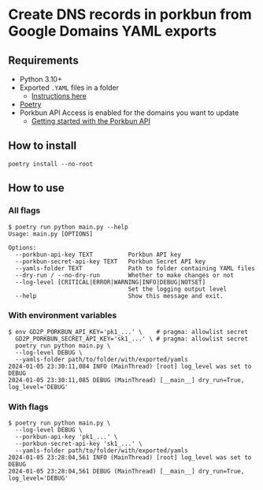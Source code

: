 # Create DNS records in porkbun from Google Domains YAML exports

## Requirements

- Python 3.10+
- Exported `.YAML` files in a folder
  - [Instructions here](https://support.google.com/domains/answer/3290350?hl=en#manage_domains)
- [Poetry](https://github.com/python-poetry/poetry)
- Porkbun API Access is enabled for the domains you want to update
  - [Getting started with the Porkbun API](https://kb.porkbun.com/article/190-getting-started-with-the-porkbun-api)

## How to install

```shell
poetry install --no-root
```

## How to use

### All flags

```shell
$ poetry run python main.py --help
Usage: main.py [OPTIONS]

Options:
  --porkbun-api-key TEXT          Porkbun API key
  --porkbun-secret-api-key TEXT   Porkbun Secret API key
  --yamls-folder TEXT             Path to folder containing YAML files
  --dry-run / --no-dry-run        Whether to make changes or not
  --log-level [CRITICAL|ERROR|WARNING|INFO|DEBUG|NOTSET]
                                  Set the logging output level
  --help                          Show this message and exit.
```

### With environment variables

```shell
$ env GD2P_PORKBUN_API_KEY='pk1_...' \    # pragma: allowlist secret
  GD2P_PORKBUN_SECRET_API_KEY='sk1_...' \ # pragma: allowlist secret
  poetry run python main.py \
  --log-level DEBUG \
  --yamls-folder path/to/folder/with/exported/yamls
2024-01-05 23:30:11,084 INFO (MainThread) [root] log_level was set to DEBUG
2024-01-05 23:30:11,085 DEBUG (MainThread) [__main__] dry_run=True, log_level='DEBUG'
```

### With flags

```shell
$ poetry run python main.py \
  --log-level DEBUG \
  --porkbun-api-key 'pk1_...' \
  --porkbun-secret-api-key 'sk1_...' \
  --yamls-folder path/to/folder/with/exported/yamls
2024-01-05 23:28:04,561 INFO (MainThread) [root] log_level was set to DEBUG
2024-01-05 23:28:04,561 DEBUG (MainThread) [__main__] dry_run=True, log_level='DEBUG'
```
